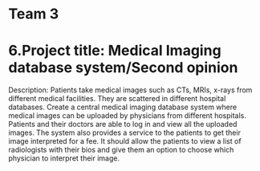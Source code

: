 # Team 3

# 6.Project title: Medical Imaging database system/Second opinion
Description:  Patients  take  medical  images  such  as  CTs,  MRIs,  x-rays  from  different  medical facilities.  They  are  scattered  in  different  hospital  databases.  Create  a  central  medical imaging  database  system  where  medical  images  can  be  uploaded  by  physicians  from different  hospitals.  Patients  and  their  doctors  are  able  to  log  in  and  view  all  the  uploaded images. The system also provides a service to the patients to get their image interpreted for a fee. It should allow the patients to view a list of radiologists with their bios and give them an option to choose which physician to interpret their image.
